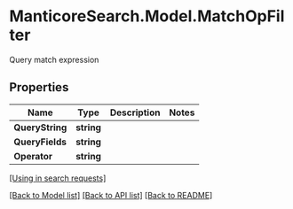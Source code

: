 # ManticoreSearch.Model.MatchOpFilter
Query match expression

## Properties

Name | Type | Description | Notes
------------ | ------------- | ------------- | -------------
**QueryString** | **string** |  | 
**QueryFields** | **string** |  | 
**Operator** | **string** |  | 

[[Using in search requests]](SearchApi.md#MatchOpFilter)


[[Back to Model list]](../README.md#documentation-for-models) [[Back to API list]](../README.md#documentation-for-api-endpoints) [[Back to README]](../README.md)

